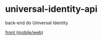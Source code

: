# universal-identity-api
back-end do Universal Identity

[front (mobile/web)](https://github.com/andrelara2002/universal-identity)
